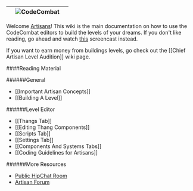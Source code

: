||![CodeCombat](http://www.owstartup.com/wp-content/uploads/2014/05/code-combat.png)||
|:-:|:-:|:-:|

Welcome [Artisans](http://codecombat.com/contribute/artisan)! This wiki is the main documentation on how to use the CodeCombat editors to build the levels of your dreams.  If you don't like reading, go ahead and watch [this](https://vimeo.com/codecombat/mirage-maker) screencast instead.

If you want to earn money from buildings levels, go check out the [[Chief Artisan Level Audition]] wiki page.

####Reading Material

######General

* [[Important Artisan Concepts]]
* [[Building A Level]]

######Level Editor

* [[Thangs Tab]]
* [[Editing Thang Components]]
* [[Scripts Tab]]
* [[Settings Tab]]
* [[Components And Systems Tabs]]
* [[Coding Guidelines for Artisans]]

######More Resources

* [Public HipChat Room](http://www.hipchat.com/g3plnOKqa)
* [Artisan Forum](http://discourse.codecombat.com/category/artisan)